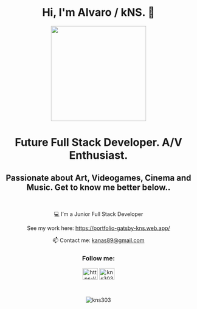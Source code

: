 


<h1 align="center">Hi, I'm Alvaro / kNS. 👋</h1>
<div align="center"><img width="250px" src="https://i.pinimg.com/originals/9f/9b/7f/9f9b7f2309e1860bca793e28d02920a1.gif" /></div>
<h1 align="center">Future Full Stack Developer. A/V Enthusiast.</h1>
<h2 align="center">Passionate about Art, Videogames, Cinema and Music. Get to know me better below..</h2>

<br />
<div align="center">
 
💻 I’m a Junior Full Stack Developer 

See my work here: https://portfolio-gatsby-kns.web.app/

📫 Contact me: kanas89@gmail.com


</div>

<h3 align="center">Follow me:</h3>
<p align="center">
<a href="https://www.linkedin.com/in/alvaro-torres-kns/" target="blank"><img align="center" src="https://raw.githubusercontent.com/rahuldkjain/github-profile-readme-generator/master/src/images/icons/Social/linked-in-alt.svg" alt="https://www.linkedin.com/in/alvaro-torres-kns/" height="30" width="40" /></a>
<a href="https://instagram.com/kns303" target="blank"><img align="center" src="https://raw.githubusercontent.com/rahuldkjain/github-profile-readme-generator/master/src/images/icons/Social/instagram.svg" alt="kns303" height="30" width="40" /></a>
</p>








<br />


<p align="center"> <img src="https://komarev.com/ghpvc/?username=kns303&label=Profile%20views&color=0e75b6&style=flat" alt="kns303" /> </p>
